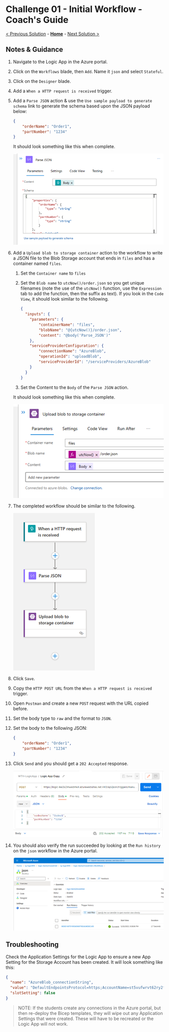 # Challenge 01 - Initial Workflow - Coach's Guide 

[< Previous Solution](./Solution-00.md) - **[Home](./README.md)** - [Next Solution >](./Solution-02.md)

## Notes & Guidance

1.  Navigate to the Logic App in the Azure portal.

1.  Click on the `Workflows` blade, then `Add`. Name it `json` and select `Stateful`.

1.  Click on the `Designer` blade.

1.  Add a `When a HTTP request is received` trigger.

1.  Add a `Parse JSON` action & use the `Use sample payload to generate schema` link to generate the schema based upon the JSON payload below:

    ```json
    {
        "orderName": "Order1",
        "partNumber": "1234"
    }
    ```

    It should look something like this when complete.

    ![Parse JSON](./Solutions/Solution-01/.img/parse-json-completed.png)

1.  Add a `Upload blob to storage container` action to the workflow to write a JSON file to the Blob Storage account that ends in `files` and has a container named `files`.

    1.  Set the `Container name` to `files`

    1.  Set the `Blob name` to `utcNow()/order.json` so you get unique filenames (note the use of the `utcNow()` function, use the `Expression` tab to add the function, then the suffix as text). If you look in the `Code View`, it should look similar to  the following.

        ```json
        {
          "inputs": {
            "parameters": {
                "containerName": "files",
                "blobName": "@{utcNow()}/order.json",
                "content": "@body('Parse_JSON')"
            },
            "serviceProviderConfiguration": {
                "connectionName": "AzureBlob",
                "operationId": "uploadBlob",
                "serviceProviderId": "/serviceProviders/AzureBlob"
            }
          }
        }
        ```

    1.  Set the Content to the `Body` of the `Parse JSON` action.

    It should look something like this when complete.

    ![Upload blob to storage container](./Solutions/Solution-01/.img/upload-blob-to-storage-container-completed.png)

1.  The completed workflow should be similar to the following.

    ![Completed Workflow](./Solutions/Solution-01/.img/json-completed-workflow.png)

1.  Click `Save`.

1.  Copy the `HTTP POST URL` from the `When a HTTP request is received` trigger.

1.  Open `Postman` and create a new `POST` request with the URL copied before.

1.  Set the body type to `raw` and the format to `JSON`.

1.  Set the body to the following JSON:

    ```json
    {
        "orderName": "Order1",
        "partNumber": "1234"
    }
    ```

1.  Click `Send` and you should get a `202 Accepted` response.

    ![Postman Response](./Solutions/Solution-01/.img/postman.png)

1.  You should also verify the run succeeded by looking at the `Run history` on the `json` workflow in the Azure portal.

    ![Run History](./Solutions/Solution-01/.img/json-run-history.png)

## Troubleshooting

Check the Application Settings for the Logic App to ensure a new App Setting for the Storage Account has been created. It will look something like this:

```json
{
  "name": "AzureBlob_connectionString",
  "value": "DefaultEndpointsProtocol=https;AccountName=st5vufwrvt62ry2files;AccountKey=CrTuG1pSX9hrR9QBCXxTdGorFakekeyEfGXDbp03r0i8sRiUVT2O+AStoXeLnw==;EndpointSuffix=core.windows.net",
  "slotSetting": false
}
```

>NOTE: If the students create any connections in the Azure portal, but then re-deploy the Bicep templates, they will wipe out any Application Settings that were created. These will have to be recreated or the Logic App will not work.